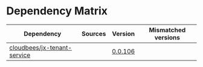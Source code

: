 # Dependency Matrix

Dependency | Sources | Version | Mismatched versions
---------- | ------- | ------- | -------------------
[cloudbees/jx-tenant-service](https://github.com/cloudbees/jx-tenant-service) |  | [0.0.106](https://github.com/cloudbees/jx-tenant-service/releases/tag/v0.0.106) | 
